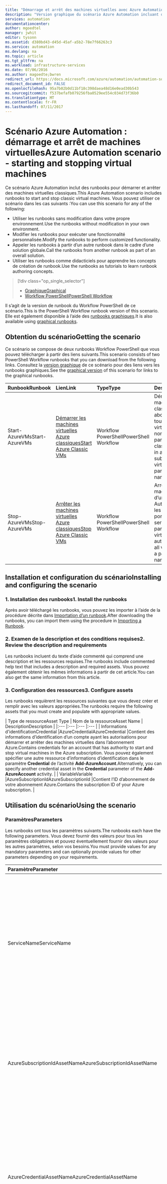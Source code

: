 ```yaml
---
title: "Démarrage et arrêt des machines virtuelles avec Azure Automation - Workflow PowerShell | Microsoft Docs"
description: "Version graphique du scénario Azure Automation incluant des runbooks pour démarrer et arrêter des machines virtuelles classiques."
services: automation
documentationcenter: 
author: mgoedtel
manager: jwhit
editor: tysonn
ms.assetid: d380bd43-d45d-45af-a5b2-78e7f66263c3
ms.service: automation
ms.devlang: na
ms.topic: article
ms.tgt_pltfrm: na
ms.workload: infrastructure-services
ms.date: 07/06/2016
ms.author: magoedte;bwren
redirect_url: https://docs.microsoft.com/azure/automation/automation-solution-vm-management
redirect_document_id: FALSE
ms.openlocfilehash: 95a7b02b0d11bf18c398daea48d16e0ead30b543
ms.sourcegitcommit: f537befafb079256fba0529ee554c034d73f36b0
ms.translationtype: MT
ms.contentlocale: fr-FR
ms.lasthandoff: 07/11/2017
---
```

# <a name="azure-automation-scenario---starting-and-stopping-virtual-machines"></a><span data-ttu-id="2f832-103">Scénario Azure Automation : démarrage et arrêt de machines virtuelles</span><span class="sxs-lookup"><span data-stu-id="2f832-103">Azure Automation scenario - starting and stopping virtual machines</span></span>
<span data-ttu-id="2f832-104">Ce scénario Azure Automation inclut des runbooks pour démarrer et arrêter des machines virtuelles classiques.</span><span class="sxs-lookup"><span data-stu-id="2f832-104">This Azure Automation scenario includes runbooks to start and stop classic virtual machines.</span></span>  <span data-ttu-id="2f832-105">Vous pouvez utiliser ce scénario dans les cas suivants :</span><span class="sxs-lookup"><span data-stu-id="2f832-105">You can use this scenario for any of the following:</span></span>  

* <span data-ttu-id="2f832-106">Utiliser les runbooks sans modification dans votre propre environnement.</span><span class="sxs-lookup"><span data-stu-id="2f832-106">Use the runbooks without modification in your own environment.</span></span>
* <span data-ttu-id="2f832-107">Modifier les runbooks pour exécuter une fonctionnalité personnalisée.</span><span class="sxs-lookup"><span data-stu-id="2f832-107">Modify the runbooks to perform customized functionality.</span></span>  
* <span data-ttu-id="2f832-108">Appeler les runbooks à partir d’un autre runbook dans le cadre d’une solution globale.</span><span class="sxs-lookup"><span data-stu-id="2f832-108">Call the runbooks from another runbook as part of an overall solution.</span></span>
* <span data-ttu-id="2f832-109">Utiliser les runbooks comme didacticiels pour apprendre les concepts de création de runbook.</span><span class="sxs-lookup"><span data-stu-id="2f832-109">Use the runbooks as tutorials to learn runbook authoring concepts.</span></span>

> [!div class="op_single_selector"]
> * [<span data-ttu-id="2f832-110">Graphique</span><span class="sxs-lookup"><span data-stu-id="2f832-110">Graphical</span></span>](automation-solution-startstopvm-graphical.md)
> * [<span data-ttu-id="2f832-111">Workflow PowerShell</span><span class="sxs-lookup"><span data-stu-id="2f832-111">PowerShell Workflow</span></span>](automation-solution-startstopvm-psworkflow.md)
> 
> 

<span data-ttu-id="2f832-112">Il s’agit de la version de runbook du Workflow PowerShell de ce scénario.</span><span class="sxs-lookup"><span data-stu-id="2f832-112">This is the PowerShell Workflow runbook version of this scenario.</span></span> <span data-ttu-id="2f832-113">Elle est également disponible à l’aide des [runbooks graphiques](automation-solution-startstopvm-graphical.md).</span><span class="sxs-lookup"><span data-stu-id="2f832-113">It is also available using [graphical runbooks](automation-solution-startstopvm-graphical.md).</span></span>

## <a name="getting-the-scenario"></a><span data-ttu-id="2f832-114">Obtention du scénario</span><span class="sxs-lookup"><span data-stu-id="2f832-114">Getting the scenario</span></span>
<span data-ttu-id="2f832-115">Ce scénario se compose de deux runbooks Workflow PowerShell que vous pouvez télécharger à partir des liens suivants.</span><span class="sxs-lookup"><span data-stu-id="2f832-115">This scenario consists of two PowerShell Workflow runbooks that you can download from the following links.</span></span>  <span data-ttu-id="2f832-116">Consultez la [version graphique](automation-solution-startstopvm-graphical.md) de ce scénario pour des liens vers les runbooks graphiques.</span><span class="sxs-lookup"><span data-stu-id="2f832-116">See the [graphical version](automation-solution-startstopvm-graphical.md) of this scenario for links to the graphical runbooks.</span></span>

| <span data-ttu-id="2f832-117">Runbook</span><span class="sxs-lookup"><span data-stu-id="2f832-117">Runbook</span></span> | <span data-ttu-id="2f832-118">Lien</span><span class="sxs-lookup"><span data-stu-id="2f832-118">Link</span></span> | <span data-ttu-id="2f832-119">Type</span><span class="sxs-lookup"><span data-stu-id="2f832-119">Type</span></span> | <span data-ttu-id="2f832-120">Description</span><span class="sxs-lookup"><span data-stu-id="2f832-120">Description</span></span> |
|:--- |:--- |:--- |:--- |
| <span data-ttu-id="2f832-121">Start-AzureVMs</span><span class="sxs-lookup"><span data-stu-id="2f832-121">Start-AzureVMs</span></span> |[<span data-ttu-id="2f832-122">Démarrer les machines virtuelles Azure classiques</span><span class="sxs-lookup"><span data-stu-id="2f832-122">Start Azure Classic VMs</span></span>](https://gallery.technet.microsoft.com/Start-Azure-Classic-VMs-86ef746b) |<span data-ttu-id="2f832-123">Workflow PowerShell</span><span class="sxs-lookup"><span data-stu-id="2f832-123">PowerShell Workflow</span></span> |<span data-ttu-id="2f832-124">Démarre toutes les machines virtuelles classiques d’un abonnement Azure ou toutes les machines virtuelles portant un nom de service particulier.</span><span class="sxs-lookup"><span data-stu-id="2f832-124">Starts all classic virtual machines in an Azure subscriptionor all virtual machines with a particular service name.</span></span> |
| <span data-ttu-id="2f832-125">Stop-AzureVMs</span><span class="sxs-lookup"><span data-stu-id="2f832-125">Stop-AzureVMs</span></span> |[<span data-ttu-id="2f832-126">Arrêter les machines virtuelles Azure classiques</span><span class="sxs-lookup"><span data-stu-id="2f832-126">Stop Azure Classic VMs</span></span>](https://gallery.technet.microsoft.com/Stop-Azure-Classic-VMs-7a4ae43e) |<span data-ttu-id="2f832-127">Workflow PowerShell</span><span class="sxs-lookup"><span data-stu-id="2f832-127">PowerShell Workflow</span></span> |<span data-ttu-id="2f832-128">Arrête toutes les machines virtuelles d’un compte Automation ou toutes les machines virtuelles portant un nom de service particulier.</span><span class="sxs-lookup"><span data-stu-id="2f832-128">Stops all virtual machines in an automation account or all virtual machines with a particular service name.</span></span> |

## <a name="installing-and-configuring-the-scenario"></a><span data-ttu-id="2f832-129">Installation et configuration du scénario</span><span class="sxs-lookup"><span data-stu-id="2f832-129">Installing and configuring the scenario</span></span>
### <a name="1-install-the-runbooks"></a><span data-ttu-id="2f832-130">1. Installation des runbooks</span><span class="sxs-lookup"><span data-stu-id="2f832-130">1. Install the runbooks</span></span>
<span data-ttu-id="2f832-131">Après avoir téléchargé les runbooks, vous pouvez les importer à l’aide de la procédure décrite dans [Importation d’un runbook](http://msdn.microsoft.com/library/dn643637.aspx#ImportRunbook).</span><span class="sxs-lookup"><span data-stu-id="2f832-131">After downloading the runbooks, you can import them using the procedure in [Importing a Runbook](http://msdn.microsoft.com/library/dn643637.aspx#ImportRunbook).</span></span>

### <a name="2-review-the-description-and-requirements"></a><span data-ttu-id="2f832-132">2. Examen de la description et des conditions requises</span><span class="sxs-lookup"><span data-stu-id="2f832-132">2. Review the description and requirements</span></span>
<span data-ttu-id="2f832-133">Les runbooks incluent du texte d’aide commenté qui comprend une description et les ressources requises.</span><span class="sxs-lookup"><span data-stu-id="2f832-133">The runbooks include commented help text that includes a description and required assets.</span></span>  <span data-ttu-id="2f832-134">Vous pouvez également obtenir les mêmes informations à partir de cet article.</span><span class="sxs-lookup"><span data-stu-id="2f832-134">You can also get the same information from this article.</span></span>

### <a name="3-configure-assets"></a><span data-ttu-id="2f832-135">3. Configuration des ressources</span><span class="sxs-lookup"><span data-stu-id="2f832-135">3. Configure assets</span></span>
<span data-ttu-id="2f832-136">Les runbooks requièrent les ressources suivantes que vous devez créer et remplir avec les valeurs appropriées.</span><span class="sxs-lookup"><span data-stu-id="2f832-136">The runbooks require the following assets that you must create and populate with appropriate values.</span></span>

| <span data-ttu-id="2f832-137">Type de ressource</span><span class="sxs-lookup"><span data-stu-id="2f832-137">Asset Type</span></span> | <span data-ttu-id="2f832-138">Nom de la ressource</span><span class="sxs-lookup"><span data-stu-id="2f832-138">Asset Name</span></span> | <span data-ttu-id="2f832-139">Description</span><span class="sxs-lookup"><span data-stu-id="2f832-139">Description</span></span> |
|:--- |:--- |:--- |:--- |
| <span data-ttu-id="2f832-140">Informations d'identification</span><span class="sxs-lookup"><span data-stu-id="2f832-140">Credential</span></span> |<span data-ttu-id="2f832-141">AzureCredential</span><span class="sxs-lookup"><span data-stu-id="2f832-141">AzureCredential</span></span> |<span data-ttu-id="2f832-142">Contient des informations d’identification d’un compte ayant les autorisations pour démarrer et arrêter des machines virtuelles dans l’abonnement Azure.</span><span class="sxs-lookup"><span data-stu-id="2f832-142">Contains credentials for an account that has authority to start and stop virtual machines in the Azure subscription.</span></span>  <span data-ttu-id="2f832-143">Vous pouvez également spécifier une autre ressource d’informations d’identification dans le paramètre **Credential** de l’activité **Add-AzureAccount**.</span><span class="sxs-lookup"><span data-stu-id="2f832-143">Alternatively, you can specify another credential asset in the **Credential** parameter of the **Add-AzureAccount** activity.</span></span> |
| <span data-ttu-id="2f832-144">Variable</span><span class="sxs-lookup"><span data-stu-id="2f832-144">Variable</span></span> |<span data-ttu-id="2f832-145">AzureSubscriptionId</span><span class="sxs-lookup"><span data-stu-id="2f832-145">AzureSubscriptionId</span></span> |<span data-ttu-id="2f832-146">Contient l’ID d’abonnement de votre abonnement Azure.</span><span class="sxs-lookup"><span data-stu-id="2f832-146">Contains the subscription ID of your Azure subscription.</span></span> |

## <a name="using-the-scenario"></a><span data-ttu-id="2f832-147">Utilisation du scénario</span><span class="sxs-lookup"><span data-stu-id="2f832-147">Using the scenario</span></span>
### <a name="parameters"></a><span data-ttu-id="2f832-148">Paramètres</span><span class="sxs-lookup"><span data-stu-id="2f832-148">Parameters</span></span>
<span data-ttu-id="2f832-149">Les runbooks ont tous les paramètres suivants.</span><span class="sxs-lookup"><span data-stu-id="2f832-149">The runbooks each have the following parameters.</span></span>  <span data-ttu-id="2f832-150">Vous devez fournir des valeurs pour tous les paramètres obligatoires et pouvez éventuellement fournir des valeurs pour les autres paramètres, selon vos besoins.</span><span class="sxs-lookup"><span data-stu-id="2f832-150">You must provide values for any mandatory parameters and can optionally provide values for other parameters depending on your requirements.</span></span>

| <span data-ttu-id="2f832-151">Paramètre</span><span class="sxs-lookup"><span data-stu-id="2f832-151">Parameter</span></span> | <span data-ttu-id="2f832-152">Type</span><span class="sxs-lookup"><span data-stu-id="2f832-152">Type</span></span> | <span data-ttu-id="2f832-153">Obligatoire</span><span class="sxs-lookup"><span data-stu-id="2f832-153">Mandatory</span></span> | <span data-ttu-id="2f832-154">Description</span><span class="sxs-lookup"><span data-stu-id="2f832-154">Description</span></span> |
|:--- |:--- |:--- |:--- |
| <span data-ttu-id="2f832-155">ServiceName</span><span class="sxs-lookup"><span data-stu-id="2f832-155">ServiceName</span></span> |<span data-ttu-id="2f832-156">string</span><span class="sxs-lookup"><span data-stu-id="2f832-156">string</span></span> |<span data-ttu-id="2f832-157">Non</span><span class="sxs-lookup"><span data-stu-id="2f832-157">No</span></span> |<span data-ttu-id="2f832-158">Si une valeur est fournie, toutes les machines virtuelles portant ce nom de service sont démarrées ou arrêtées.</span><span class="sxs-lookup"><span data-stu-id="2f832-158">If a value is provided, then all virtual machines with that service name are started or stopped.</span></span>  <span data-ttu-id="2f832-159">Si aucune valeur n’est fournie, toutes les machines virtuelles classiques dans l’abonnement Azure sont démarrées ou arrêtées.</span><span class="sxs-lookup"><span data-stu-id="2f832-159">If no value is provided, then all classic virtual machines in the Azure subscription are started or stopped.</span></span> |
| <span data-ttu-id="2f832-160">AzureSubscriptionIdAssetName</span><span class="sxs-lookup"><span data-stu-id="2f832-160">AzureSubscriptionIdAssetName</span></span> |<span data-ttu-id="2f832-161">string</span><span class="sxs-lookup"><span data-stu-id="2f832-161">string</span></span> |<span data-ttu-id="2f832-162">Non</span><span class="sxs-lookup"><span data-stu-id="2f832-162">No</span></span> |<span data-ttu-id="2f832-163">Contient le nom de la [ressource variable](#installing-and-configuring-the-scenario) qui contient l’ID de votre abonnement Azure.</span><span class="sxs-lookup"><span data-stu-id="2f832-163">Contains the name of the [variable asset](#installing-and-configuring-the-scenario) that contains the subscription ID of your Azure subscription.</span></span>  <span data-ttu-id="2f832-164">Si vous ne spécifiez aucune valeur, la valeur *AzureSubscriptionId* est utilisée.</span><span class="sxs-lookup"><span data-stu-id="2f832-164">If you don't specify a value, *AzureSubscriptionId* is used.</span></span> |
| <span data-ttu-id="2f832-165">AzureCredentialAssetName</span><span class="sxs-lookup"><span data-stu-id="2f832-165">AzureCredentialAssetName</span></span> |<span data-ttu-id="2f832-166">string</span><span class="sxs-lookup"><span data-stu-id="2f832-166">string</span></span> |<span data-ttu-id="2f832-167">Non</span><span class="sxs-lookup"><span data-stu-id="2f832-167">No</span></span> |<span data-ttu-id="2f832-168">Contient le nom de la [ressource d’informations d’identification](#installing-and-configuring-the-scenario) qui contient les informations d’identification pour le runbook à utiliser.</span><span class="sxs-lookup"><span data-stu-id="2f832-168">Contains the name of the [credential asset](#installing-and-configuring-the-scenario) that contains the credentials for the runbook to use.</span></span>  <span data-ttu-id="2f832-169">Si vous ne spécifiez aucune valeur, la valeur *AzureCredential* est utilisée.</span><span class="sxs-lookup"><span data-stu-id="2f832-169">If you don't specify a value, *AzureCredential* is used.</span></span> |

### <a name="starting-the-runbooks"></a><span data-ttu-id="2f832-170">Démarrage des runbooks</span><span class="sxs-lookup"><span data-stu-id="2f832-170">Starting the runbooks</span></span>
<span data-ttu-id="2f832-171">Vous pouvez utiliser n’importe quelle méthode proposée dans [Démarrage d’un runbook dans Azure Automation](automation-starting-a-runbook.md) pour démarrer le runbook de votre choix dans ce scénario.</span><span class="sxs-lookup"><span data-stu-id="2f832-171">You can use any of the methods in [Starting a runbook in Azure Automation](automation-starting-a-runbook.md) to start either of the runbooks in this scenario.</span></span>

<span data-ttu-id="2f832-172">Les exemples de commandes suivants utilisent Windows PowerShell pour exécuter **StartAzureVMs** afin de démarrer toutes les machines virtuelles portant le nom de service *MyVMService*.</span><span class="sxs-lookup"><span data-stu-id="2f832-172">The following sample commands uses Windows PowerShell to run **StartAzureVMs** to start all virtual machines with the service name *MyVMService*.</span></span>

    $params = @{"ServiceName"="MyVMService"}
    Start-AzureAutomationRunbook –AutomationAccountName "MyAutomationAccount" –Name "Start-AzureVMs" –Parameters $params

### <a name="output"></a><span data-ttu-id="2f832-173">Sortie</span><span class="sxs-lookup"><span data-stu-id="2f832-173">Output</span></span>
<span data-ttu-id="2f832-174">Les Runbooks [généreront un message](automation-runbook-output-and-messages.md) pour chaque machine virtuelle, indiquant si l'instruction de démarrage ou d'arrêt a été correctement envoyée.</span><span class="sxs-lookup"><span data-stu-id="2f832-174">The runbooks will [output a message](automation-runbook-output-and-messages.md) for each virtual machine indicating whether or not the start or stop instruction was successfully submitted.</span></span>  <span data-ttu-id="2f832-175">Vous pouvez rechercher une chaîne spécifique dans la sortie afin de déterminer le résultat pour chaque runbook.</span><span class="sxs-lookup"><span data-stu-id="2f832-175">You can look for a specific string in the output to determine the result for each runbook.</span></span>  <span data-ttu-id="2f832-176">Les chaînes de sortie possibles sont répertoriées dans le tableau suivant.</span><span class="sxs-lookup"><span data-stu-id="2f832-176">The possible output strings are listed in the following table.</span></span>

| <span data-ttu-id="2f832-177">Runbook</span><span class="sxs-lookup"><span data-stu-id="2f832-177">Runbook</span></span> | <span data-ttu-id="2f832-178">Condition</span><span class="sxs-lookup"><span data-stu-id="2f832-178">Condition</span></span> | <span data-ttu-id="2f832-179">Message</span><span class="sxs-lookup"><span data-stu-id="2f832-179">Message</span></span> |
|:--- |:--- |:--- |
| <span data-ttu-id="2f832-180">Start-AzureVMs</span><span class="sxs-lookup"><span data-stu-id="2f832-180">Start-AzureVMs</span></span> |<span data-ttu-id="2f832-181">Machine virtuelle déjà en cours d’exécution</span><span class="sxs-lookup"><span data-stu-id="2f832-181">Virtual machine is already running</span></span> |<span data-ttu-id="2f832-182">MyVM déjà en cours d’exécution</span><span class="sxs-lookup"><span data-stu-id="2f832-182">MyVM is already running</span></span> |
| <span data-ttu-id="2f832-183">Start-AzureVMs</span><span class="sxs-lookup"><span data-stu-id="2f832-183">Start-AzureVMs</span></span> |<span data-ttu-id="2f832-184">Demande de démarrage de la machine virtuelle envoyée avec succès</span><span class="sxs-lookup"><span data-stu-id="2f832-184">Start request for virtual machine successfully submitted</span></span> |<span data-ttu-id="2f832-185">MyVM démarrée</span><span class="sxs-lookup"><span data-stu-id="2f832-185">MyVM has been started</span></span> |
| <span data-ttu-id="2f832-186">Start-AzureVMs</span><span class="sxs-lookup"><span data-stu-id="2f832-186">Start-AzureVMs</span></span> |<span data-ttu-id="2f832-187">Échec de la demande de démarrage de la machine virtuelle</span><span class="sxs-lookup"><span data-stu-id="2f832-187">Start request for virtual machine failed</span></span> |<span data-ttu-id="2f832-188">MyVM n’a pas pu démarrer</span><span class="sxs-lookup"><span data-stu-id="2f832-188">MyVM failed to start</span></span> |
| <span data-ttu-id="2f832-189">Stop-AzureVMs</span><span class="sxs-lookup"><span data-stu-id="2f832-189">Stop-AzureVMs</span></span> |<span data-ttu-id="2f832-190">Machine virtuelle déjà arrêtée</span><span class="sxs-lookup"><span data-stu-id="2f832-190">Virtual machine is already stopped</span></span> |<span data-ttu-id="2f832-191">MyVM déjà arrêtée</span><span class="sxs-lookup"><span data-stu-id="2f832-191">MyVM is already stopped</span></span> |
| <span data-ttu-id="2f832-192">Stop-AzureVMs</span><span class="sxs-lookup"><span data-stu-id="2f832-192">Stop-AzureVMs</span></span> |<span data-ttu-id="2f832-193">Demande d’arrêt de la machine virtuelle envoyée avec succès</span><span class="sxs-lookup"><span data-stu-id="2f832-193">Stop request for virtual machine successfully submitted</span></span> |<span data-ttu-id="2f832-194">MyVM arrêtée</span><span class="sxs-lookup"><span data-stu-id="2f832-194">MyVM has been stopped</span></span> |
| <span data-ttu-id="2f832-195">Stop-AzureVMs</span><span class="sxs-lookup"><span data-stu-id="2f832-195">Stop-AzureVMs</span></span> |<span data-ttu-id="2f832-196">Échec de la demande d’arrêt de la machine virtuelle</span><span class="sxs-lookup"><span data-stu-id="2f832-196">Stop request for virtual machine failed</span></span> |<span data-ttu-id="2f832-197">Échec de l’arrêt de MyVM</span><span class="sxs-lookup"><span data-stu-id="2f832-197">MyVM failed to stop</span></span> |

<span data-ttu-id="2f832-198">Par exemple, l’extrait de code suivant d’un runbook tente de démarrer toutes les machines virtuelles portant le nom de service *MyServiceName*.</span><span class="sxs-lookup"><span data-stu-id="2f832-198">For example, the following code snippet from a runbook attempts to start all virtual machines with the service name *MyServiceName*.</span></span>  <span data-ttu-id="2f832-199">Si l’une des demandes de démarrage échoue, des mesures peuvent être prises.</span><span class="sxs-lookup"><span data-stu-id="2f832-199">If any of the start requests fail, then error actions can be taken.</span></span>

    $results = Start-AzureVMs -ServiceName "MyServiceName"
    foreach ($result in $results) {
        if ($result -like "* has been started" ) {
            # Action to take in case of success.
        }
        else {
            # Action to take in case of error.
        }
    }


## <a name="detailed-breakdown"></a><span data-ttu-id="2f832-200">Analyse détaillée</span><span class="sxs-lookup"><span data-stu-id="2f832-200">Detailed breakdown</span></span>
<span data-ttu-id="2f832-201">Voici une analyse détaillée des runbooks de ce scénario.</span><span class="sxs-lookup"><span data-stu-id="2f832-201">Following is a detailed breakdown of the runbooks in this scenario.</span></span>  <span data-ttu-id="2f832-202">Vous pouvez utiliser ces informations pour personnaliser les Runbooks ou simplement pour obtenir des informations à partir de ceux-ci afin de créer vos propres scénarios d’automatisation.</span><span class="sxs-lookup"><span data-stu-id="2f832-202">You can use this information to either customize the runbooks or just to learn from them for authoring your own automation scenarios.</span></span>

### <a name="parameters"></a><span data-ttu-id="2f832-203">Paramètres</span><span class="sxs-lookup"><span data-stu-id="2f832-203">Parameters</span></span>
    param (
        [Parameter(Mandatory=$false)]
        [String]  $AzureCredentialAssetName = 'AzureCredential',

        [Parameter(Mandatory=$false)]
        [String] $AzureSubscriptionIdAssetName = 'AzureSubscriptionId',

        [Parameter(Mandatory=$false)]
        [String] $ServiceName
    )

<span data-ttu-id="2f832-204">Le flux de travail démarre en obtenant les valeurs des [paramètres d’entrée](#using-the-scenario).</span><span class="sxs-lookup"><span data-stu-id="2f832-204">The workflow starts by getting the values for the [input parameters](#using-the-scenario).</span></span>  <span data-ttu-id="2f832-205">Si les noms de ressources ne sont pas fournis, les noms par défaut sont utilisés.</span><span class="sxs-lookup"><span data-stu-id="2f832-205">If the asset names are not provided then default names are used.</span></span>

### <a name="output"></a><span data-ttu-id="2f832-206">Sortie</span><span class="sxs-lookup"><span data-stu-id="2f832-206">Output</span></span>
    # Returns strings with status messages
    [OutputType([String])]

<span data-ttu-id="2f832-207">Cette ligne déclare que la sortie du runbook est une chaîne.</span><span class="sxs-lookup"><span data-stu-id="2f832-207">This line declares that the output of the runbook will be a string.</span></span>  <span data-ttu-id="2f832-208">Cette pratique n’est pas obligatoire mais elle est conseillée dans les situations où le runbook est utilisé comme un [runbook enfant](automation-child-runbooks.md) afin qu’un runbook parent connaisse le type de sortie attendu.</span><span class="sxs-lookup"><span data-stu-id="2f832-208">This is not required but is a best practice for when the runbook is used as a [child runbook](automation-child-runbooks.md) so that a parent runbook will know the output type to expect.</span></span>

### <a name="authentication"></a><span data-ttu-id="2f832-209">Authentification</span><span class="sxs-lookup"><span data-stu-id="2f832-209">Authentication</span></span>
    # Connect to Azure and select the subscription to work against
    $Cred = Get-AutomationPSCredential -Name $AzureCredentialAssetName
    $null = Add-AzureAccount -Credential $Cred -ErrorAction Stop
    $SubId = Get-AutomationVariable -Name $AzureSubscriptionIdAssetName
    $null = Select-AzureSubscription -SubscriptionId $SubId -ErrorAction Stop

<span data-ttu-id="2f832-210">Les lignes suivantes définissent les [informations d’identification](automation-credentials.md) et l’abonnement Azure qui seront utilisés pour le reste du runbook.</span><span class="sxs-lookup"><span data-stu-id="2f832-210">The next lines set the [credentials](automation-credentials.md) and Azure subscription that will be used for the rest of the runbook.</span></span>
<span data-ttu-id="2f832-211">Tout d’abord, nous utilisons **Get-AutomationPSCredential** pour obtenir la ressource qui détient les informations d’identification avec accès pour démarrer et arrêter des machines virtuelles dans l’abonnement Azure.</span><span class="sxs-lookup"><span data-stu-id="2f832-211">First we use **Get-AutomationPSCredential** to get the asset that holds the credentials with access to start and stop virtual machines in the Azure subscription.</span></span> <span data-ttu-id="2f832-212">**Add-AzureAccount** utilise ensuite cette ressource pour définir les informations d’identification.</span><span class="sxs-lookup"><span data-stu-id="2f832-212">**Add-AzureAccount** then uses this asset to set the credentials.</span></span>  <span data-ttu-id="2f832-213">La sortie est affectée à une variable factice de sorte qu’elle n’est pas incluse dans la sortie de runbook.</span><span class="sxs-lookup"><span data-stu-id="2f832-213">The output is assigned to a dummy variable so that it isn't included in the runbook output.</span></span>  

<span data-ttu-id="2f832-214">La ressource variable avec l’ID d’abonnement est ensuite récupérée avec **Get-AutomationVariable** et l’abonnement est défini avec **Select-AzureSubscription**.</span><span class="sxs-lookup"><span data-stu-id="2f832-214">The variable asset with the subscription ID is then retrieved with **Get-AutomationVariable** and the subscription set with **Select-AzureSubscription**.</span></span>

### <a name="get-vms"></a><span data-ttu-id="2f832-215">Obtention de machines virtuelles</span><span class="sxs-lookup"><span data-stu-id="2f832-215">Get VMs</span></span>
    # If there is a specific cloud service, then get all VMs in the service,
    # otherwise get all VMs in the subscription.
    if ($ServiceName)
    {
        $VMs = Get-AzureVM -ServiceName $ServiceName
    }
    else
    {
        $VMs = Get-AzureVM
    }

<span data-ttu-id="2f832-216">**Get-AzureVM** est utilisée pour récupérer les machines virtuelles avec lesquelles le runbook va fonctionner.</span><span class="sxs-lookup"><span data-stu-id="2f832-216">**Get-AzureVM** is used to retrieve the virtual machines the runbook will work with.</span></span>  <span data-ttu-id="2f832-217">Si une valeur est fournie dans la variable d’entrée **ServiceName** , alors seules les machines virtuelles portant ce nom de service sont récupérées.</span><span class="sxs-lookup"><span data-stu-id="2f832-217">If a value is provided in the **ServiceName** input variable, then only the virtual machines with that service name are retrieved.</span></span>  <span data-ttu-id="2f832-218">Si **ServiceName** est vide, toutes les machines virtuelles sont récupérées.</span><span class="sxs-lookup"><span data-stu-id="2f832-218">If **ServiceName** is empty, then all virtual machines are retrieved.</span></span>

### <a name="startstop-virtual-machines-and-send-output"></a><span data-ttu-id="2f832-219">Démarrage/arrêt des machines virtuelles et envoi de sorties</span><span class="sxs-lookup"><span data-stu-id="2f832-219">Start/Stop virtual machines and send output</span></span>
    # Start each of the stopped VMs
    foreach ($VM in $VMs)
    {
        if ($VM.PowerState -eq "Started")
        {
            # The VM is already started, so send notice
            Write-Output ($VM.InstanceName + " is already running")
        }
        else
        {
            # The VM needs to be started
            $StartRtn = Start-AzureVM -Name $VM.Name -ServiceName $VM.ServiceName -ErrorAction Continue

            if ($StartRtn.OperationStatus -ne 'Succeeded')
            {
                # The VM failed to start, so send notice
                Write-Output ($VM.InstanceName + " failed to start")
            }
            else
            {
                # The VM started, so send notice
                Write-Output ($VM.InstanceName + " has been started")
            }
        }
    }

<span data-ttu-id="2f832-220">Les lignes suivantes passent en revue chaque machine virtuelle.</span><span class="sxs-lookup"><span data-stu-id="2f832-220">The next lines step through each virtual machine.</span></span>  <span data-ttu-id="2f832-221">Premièrement, l’état d’alimentation **PowerState** de chaque machine virtuelle est vérifié pour voir si elle est déjà en cours d’exécution ou arrêtée, selon le runbook.</span><span class="sxs-lookup"><span data-stu-id="2f832-221">First the **PowerState** of the virtual machine is checked to see if it is already running or stopped, depending on the runbook.</span></span>  <span data-ttu-id="2f832-222">Si elle est déjà dans l’état cible, un message est envoyé à la sortie et le runbook s’arrête.</span><span class="sxs-lookup"><span data-stu-id="2f832-222">If it is already in the target state, then a message is sent to output, and the runbook ends.</span></span>  <span data-ttu-id="2f832-223">Si ce n’est pas le cas, les commandes **Start-AzureVM** ou **Stop-AzureVM** sont utilisées pour tenter de démarrer ou d’arrêter la machine virtuelle avec le résultat de la demande stocké dans une variable.</span><span class="sxs-lookup"><span data-stu-id="2f832-223">If not, then **Start-AzureVM** or **Stop-AzureVM** is used to attempt to start or stop the virtual machine with the result of the request stored to a variable.</span></span>  <span data-ttu-id="2f832-224">Ensuite, un message est envoyé à la sortie indiquant si la demande de démarrage ou d’arrêter a été envoyée avec succès.</span><span class="sxs-lookup"><span data-stu-id="2f832-224">A message is then sent to output specifying whether the request to start or stop was submitted successfully.</span></span>

## <a name="next-steps"></a><span data-ttu-id="2f832-225">Étapes suivantes</span><span class="sxs-lookup"><span data-stu-id="2f832-225">Next steps</span></span>
* <span data-ttu-id="2f832-226">Pour en savoir plus sur l’utilisation de runbooks enfants, consultez la rubrique [Runbooks enfants dans Azure Automation](automation-child-runbooks.md)</span><span class="sxs-lookup"><span data-stu-id="2f832-226">To learn more about working with child runbooks, see [Child runbooks in Azure Automation](automation-child-runbooks.md)</span></span>
* <span data-ttu-id="2f832-227">Pour en savoir plus sur les messages de sortie pendant l’exécution d’un runbook et la journalisation pour le dépannage, consultez la rubrique [Sortie et messages de Runbook dans Azure Automation](automation-runbook-output-and-messages.md)</span><span class="sxs-lookup"><span data-stu-id="2f832-227">To learn more about output messages during runbook execution and logging to help troubleshoot, see [Runbook output and messages in Azure Automation](automation-runbook-output-and-messages.md)</span></span>

